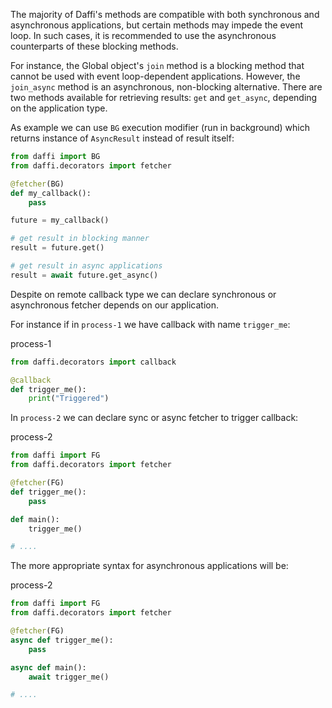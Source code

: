 The majority of Daffi's methods are compatible with both synchronous and asynchronous applications, but certain methods may impede the event loop. 
In such cases, it is recommended to use the asynchronous counterparts of these blocking methods. 

For instance, the Global object's `join` method is a blocking method that cannot be used with event loop-dependent applications. 
However, the `join_async` method is an asynchronous, non-blocking alternative. 
There are two methods available for retrieving results: `get` and `get_async`, depending on the application type.

As example we can use `BG` execution modifier (run in background) which returns instance of `AsyncResult` instead of result itself:


```python
from daffi import BG
from daffi.decorators import fetcher

@fetcher(BG)
def my_callback():
    pass

future = my_callback()

# get result in blocking manner
result = future.get()

# get result in async applications
result = await future.get_async()
```

Despite on remote callback type we can declare synchronous or asynchronous fetcher depends on our application.

For instance if in `process-1` we have callback with name `trigger_me`:

process-1
```python
from daffi.decorators import callback

@callback
def trigger_me():
    print("Triggered")
```

In `process-2` we can declare sync or async fetcher to trigger callback:

process-2
```python
from daffi import FG
from daffi.decorators import fetcher

@fetcher(FG)
def trigger_me():
    pass

def main():
    trigger_me()

# .... 
```

The more appropriate syntax for asynchronous applications will be:

process-2
```python
from daffi import FG
from daffi.decorators import fetcher

@fetcher(FG)
async def trigger_me():
    pass

async def main():
    await trigger_me()

# ....
```
